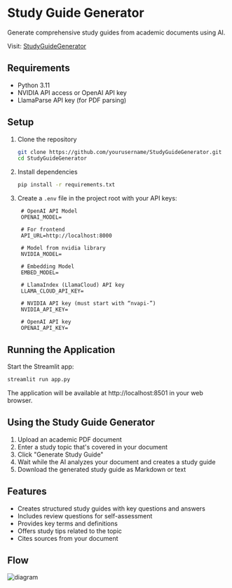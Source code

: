 # Study Guide Generator

Generate comprehensive study guides from academic documents using AI.

Visit: [StudyGuideGenerator](https://studyguidegenerator-irjvf7m63f7hkqp2blktnx.streamlit.app/)

## Requirements

- Python 3.11
- NVIDIA API access or OpenAI API key
- LlamaParse API key (for PDF parsing)

## Setup

1. Clone the repository
   ```bash
   git clone https://github.com/yourusername/StudyGuideGenerator.git
   cd StudyGuideGenerator
   ```

2. Install dependencies
   ```bash
   pip install -r requirements.txt
   ```

3. Create a `.env` file in the project root with your API keys:
   ```
    # OpenAI API Model
    OPENAI_MODEL=

    # For frontend
    API_URL=http://localhost:8000

    # Model from nvidia library
    NVIDIA_MODEL=

    # Embedding Model
    EMBED_MODEL=

    # LlamaIndex (LlamaCloud) API key
    LLAMA_CLOUD_API_KEY=

    # NVIDIA API key (must start with “nvapi-”)
    NVIDIA_API_KEY=

    # OpenAI API key
    OPENAI_API_KEY=
   ```

## Running the Application

Start the Streamlit app:
```bash
streamlit run app.py
```

The application will be available at http://localhost:8501 in your web browser.

## Using the Study Guide Generator

1. Upload an academic PDF document
2. Enter a study topic that's covered in your document
3. Click "Generate Study Guide"
4. Wait while the AI analyzes your document and creates a study guide
5. Download the generated study guide as Markdown or text

## Features

- Creates structured study guides with key questions and answers
- Includes review questions for self-assessment
- Provides key terms and definitions
- Offers study tips related to the topic
- Cites sources from your document

## Flow

![diagram](https://github.com/user-attachments/assets/6582ed51-4da3-4ece-89fe-3f2209aaa6b0)
